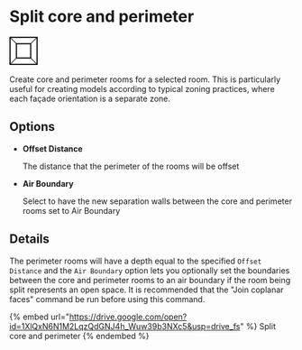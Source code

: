 # Split core and perimeter
<img src="images/core-pr.svg" width="50" height="50"> 

Create core and perimeter rooms for a selected room. This is particularly useful for creating models according to typical zoning practices, where each façade orientation is a separate zone.

## Options

* **Offset Distance**

  The distance that the perimeter of the rooms will be offset

* **Air Boundary**

  Select to have the new separation walls between the core and perimeter rooms set to Air Boundary

## Details

The perimeter rooms will have a depth equal to the specified `Offset Distance` and the `Air Boundary` option lets you optionally set the boundaries between the core and perimeter rooms to an air boundary if the room being split represents an open space. It is recommended that the "Join coplanar faces" command be run before using this command.

{% embed url="https://drive.google.com/open?id=1XlQxN6N1M2LqzQdGNJ4h_Wuw39b3NXc5&usp=drive_fs" %}
Split core and perimeter
{% endembed %}